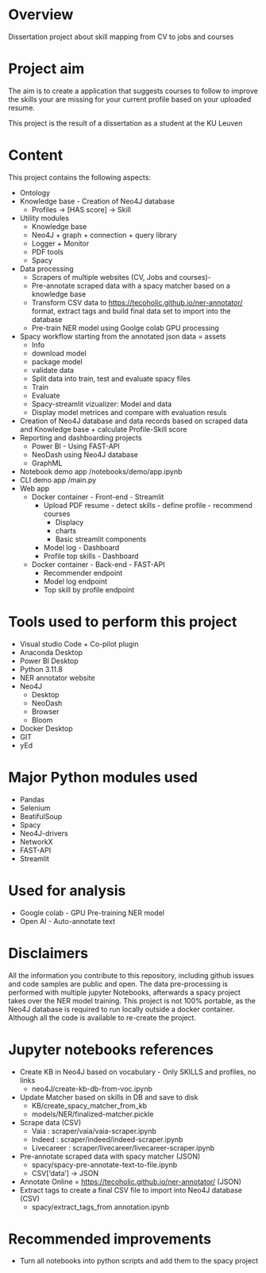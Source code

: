 # Overview
Dissertation project about skill mapping from CV to jobs and courses

# Project aim
The aim is to create a application that suggests courses to follow to improve the 
skills your are missing for your current profile based on your uploaded resume.

This project is the result of a dissertation as a student at the KU Leuven

# Content
This project contains the following aspects:

- Ontology
- Knowledge base - Creation of Neo4J database
    - Profiles -> [HAS score] -> Skill
- Utility modules
    - Knowledge base
    - Neo4J + graph + connection + query library
    - Logger + Monitor
    - PDF tools
    - Spacy
- Data processing 
    - Scrapers of multiple websites (CV, Jobs and courses)- 
    - Pre-annotate scraped data with a spacy matcher based on a knowledge base
    - Transform CSV data to https://tecoholic.github.io/ner-annotator/ format, extract tags and build final data set to import into the database
    - Pre-train NER model using Goolge colab GPU processing
- Spacy workflow starting from the annotated json data = assets
    - Info
    - download model
    - package model
    - validate data
    - Split data into train, test and evaluate spacy files
    - Train
    - Evaluate
    - Spacy-streamlit vizualizer: Model and data
    - Display model metrices and compare with evaluation resuls
- Creation of Neo4J database and data records based on scraped data and Knowledge base + calculate Profile-Skill score
- Reporting and dashboarding projects
    - Power BI - Using FAST-API
    - NeoDash using Neo4J database
    - GraphML    
- Notebook demo app /notebooks/demo/app.ipynb
- CLI demo app /main.py
- Web app
    - Docker container - Front-end - Streamlit
        - Upload PDF resume - detect skills - define profile - recommend courses
            - Displacy
            - charts
            - Basic streamlit components
        - Model log - Dashboard
        - Profile top skills - Dashboard
    - Docker container - Back-end - FAST-API
        - Recommender endpoint
        - Model log endpoint
        - Top skill by profile endpoint

# Tools used to perform this project
- Visual studio Code + Co-pilot plugin
- Anaconda Desktop
- Power BI Desktop
- Python 3.11.8
- NER annotator website
- Neo4J
    - Desktop
    - NeoDash		
    - Browser		
    - Bloom	
- Docker Desktop	
- GIT	
- yEd	

# Major Python modules used
- Pandas
- Selenium	
- BeatifulSoup
- Spacy	
- Neo4J-drivers	
- NetworkX
- FAST-API
- Streamlit

# Used for analysis
- Google colab - GPU Pre-training NER model
- Open AI - Auto-annotate text

# Disclaimers
All the information you contribute to this repository, including github issues and code samples are public and open.
The data pre-processing is performed with multiple jupyter Notebooks, afterwards a spacy project takes over the NER model training.
This project is not 100% portable, as the Neo4J database is required to run locally outside a docker container.
Although all the code is available to re-create the project.

# Jupyter notebooks references
- Create KB in Neo4J based on vocabulary - Only SKILLS and profiles, no links 
    - neo4J/create-kb-db-from-voc.ipynb
- Update Matcher based on skills in DB and save to disk 
    - KB/create_spacy_matcher_from_kb 
    - models/NER/finalized-matcher.pickle
- Scrape data (CSV)
    - Vaia : scraper/vaia/vaia-scraper.ipynb                    
    - Indeed : scraper/indeed/indeed-scraper.ipynb              
    - Livecareer : scraper/livecareer/livecareer-scraper.ipynb  
- Pre-annotate scraped data with spacy matcher (JSON)
    - spacy/spacy-pre-annotate-text-to-file.ipynb 
    - CSV[‘data’] -> JSON 
- Annotate Online = https://tecoholic.github.io/ner-annotator/ (JSON)
- Extract tags to create a final CSV file to import into Neo4J database (CSV)
    - spacy/extract_tags_from annotation.ipynb

# Recommended improvements
- Turn all notebooks into python scripts and add them to the spacy project
